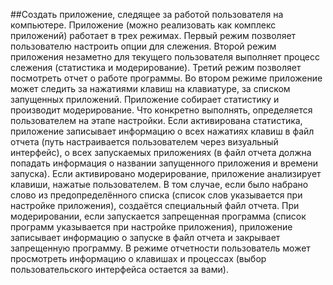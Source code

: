 ##Создать приложение, следящее за работой пользователя на компьютере.
Приложение (можно реализовать как комплекс приложений) работает в
трех режимах.
Первый режим позволяет пользователю настроить опции для слежения.
Второй режим приложения незаметно для текущего пользователя выполняет
процесс слежения (статистика и модерирование). Третий режим позволяет
посмотреть отчет о работе программы.
Во втором режиме приложение может следить за нажатиями клавиш на
клавиатуре, за списком запущенных приложений. Приложение собирает статистику и производит модерирование. Что конкретно выполнять, определяется
пользователем на этапе настройки.
Если активирована статистика, приложение записывает информацию
о всех нажатиях клавиш в файл отчета (путь настраивается пользователем
через визуальный интерфейс), о всех запускаемых приложениях (в файл отчета должна попадать информация о названии запущенного приложения и
времени запуска).
Если активировано модерирование, приложение анализирует клавиши,
нажатые пользователем. В том случае, если было набрано слово из предопределённого списка (список слов указывается при настройке приложения),
создаётся специальный файл отчета. При модерировании, если запускается
запрещенная программа (список программ указывается при настройке приложения), приложение записывает информацию о запуске в файл отчета и
закрывает запрещенную программу.
 В режиме отчетности пользователь может просмотреть информацию
о клавишах и процессах (выбор пользовательского интерфейса остается за
вами).
